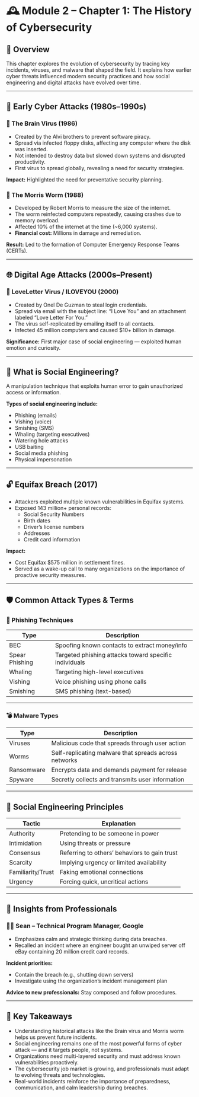 # 🕰️ Module 2 – Chapter 1: The History of Cybersecurity

## 🎯 Overview
This chapter explores the evolution of cybersecurity by tracing key incidents, viruses, and malware that shaped the field. It explains how earlier cyber threats influenced modern security practices and how social engineering and digital attacks have evolved over time.

---

## 🧨 Early Cyber Attacks (1980s–1990s)

### 🔬 The Brain Virus (1986)
- Created by the Alvi brothers to prevent software piracy.
- Spread via infected floppy disks, affecting any computer where the disk was inserted.
- Not intended to destroy data but slowed down systems and disrupted productivity.
- First virus to spread globally, revealing a need for security strategies.

**Impact:** Highlighted the need for preventative security planning.

### 🐛 The Morris Worm (1988)
- Developed by Robert Morris to measure the size of the internet.
- The worm reinfected computers repeatedly, causing crashes due to memory overload.
- Affected 10% of the internet at the time (~6,000 systems).
- **Financial cost:** Millions in damage and remediation.

**Result:** Led to the formation of Computer Emergency Response Teams (CERTs).

---

## 🌐 Digital Age Attacks (2000s–Present)

### 💌 LoveLetter Virus / ILOVEYOU (2000)
- Created by Onel De Guzman to steal login credentials.
- Spread via email with the subject line: “I Love You” and an attachment labeled “Love Letter For You.”
- The virus self-replicated by emailing itself to all contacts.
- Infected 45 million computers and caused $10+ billion in damage.

**Significance:** First major case of social engineering — exploited human emotion and curiosity.

---

## 🧠 What is Social Engineering?
A manipulation technique that exploits human error to gain unauthorized access or information.

**Types of social engineering include:**
- Phishing (emails)
- Vishing (voice)
- Smishing (SMS)
- Whaling (targeting executives)
- Watering hole attacks
- USB baiting
- Social media phishing
- Physical impersonation

---

## 🔓 Equifax Breach (2017)
- Attackers exploited multiple known vulnerabilities in Equifax systems.
- Exposed 143 million+ personal records:
  - Social Security Numbers
  - Birth dates
  - Driver’s license numbers
  - Addresses
  - Credit card information

**Impact:**
- Cost Equifax $575 million in settlement fines.
- Served as a wake-up call to many organizations on the importance of proactive security measures.

---

## 🛡️ Common Attack Types & Terms

### 📧 Phishing Techniques

| Type           | Description                                           |
|----------------|-------------------------------------------------------|
| BEC            | Spoofing known contacts to extract money/info         |
| Spear Phishing | Targeted phishing attacks toward specific individuals |
| Whaling        | Targeting high-level executives                       |
| Vishing        | Voice phishing using phone calls                      |
| Smishing       | SMS phishing (text-based)                             |

---

### 💣 Malware Types

| Type        | Description                                               |
|-------------|-----------------------------------------------------------|
| Viruses     | Malicious code that spreads through user action          |
| Worms       | Self-replicating malware that spreads across networks    |
| Ransomware  | Encrypts data and demands payment for release            |
| Spyware     | Secretly collects and transmits user information         |

---

## 🧠 Social Engineering Principles

| Tactic             | Explanation                                  |
|--------------------|----------------------------------------------|
| Authority          | Pretending to be someone in power            |
| Intimidation       | Using threats or pressure                    |
| Consensus          | Referring to others’ behaviors to gain trust |
| Scarcity           | Implying urgency or limited availability     |
| Familiarity/Trust  | Faking emotional connections                 |
| Urgency            | Forcing quick, uncritical actions            |

---

## 🧪 Insights from Professionals

### 👨‍💼 Sean – Technical Program Manager, Google
- Emphasizes calm and strategic thinking during data breaches.
- Recalled an incident where an engineer bought an unwiped server off eBay containing 20 million credit card records.
  
**Incident priorities:**
- Contain the breach (e.g., shutting down servers)
- Investigate using the organization’s incident management plan

**Advice to new professionals:** Stay composed and follow procedures.

---

## 📌 Key Takeaways
- Understanding historical attacks like the Brain virus and Morris worm helps us prevent future incidents.
- Social engineering remains one of the most powerful forms of cyber attack — and it targets people, not systems.
- Organizations need multi-layered security and must address known vulnerabilities proactively.
- The cybersecurity job market is growing, and professionals must adapt to evolving threats and technologies.
- Real-world incidents reinforce the importance of preparedness, communication, and calm leadership during breaches.
